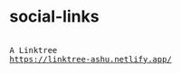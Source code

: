 # social-links
<pre>

A Linktree
<a href ="https://linktree-ashu.netlify.app/">https://linktree-ashu.netlify.app/</a>

</pre>